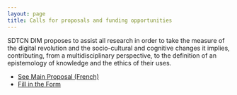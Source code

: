```yaml
---
layout: page
title: Calls for proposals and funding opportunities
---
```


<p class="message">
 SDTCN DIM proposes to assist all research in order to take the measure of the digital revolution and the socio-cultural and cognitive changes it implies, contributing, from a multidisciplinary perspective, to the definition of an epistemology of knowledge and the ethics of their uses.
 <ul>
 <li><a href="http://www.humanitesnumeriques.fr/deposer-un-projet-dim/">See Main Proposal (French)</a></li>
 <li><a href="http://projet.humanitesnumeriques.fr">Fill in the Form</a>
 </li>
 </ul>
</p>

